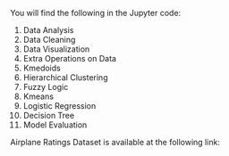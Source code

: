 You will find the following in the Jupyter code:
1) Data Analysis
2) Data Cleaning
3) Data Visualization
4) Extra Operations on Data
5) Kmedoids
6) Hierarchical Clustering
7) Fuzzy Logic
8) Kmeans
9) Logistic Regression
10) Decision Tree
11) Model Evaluation


Airplane Ratings Dataset is available at the following link:

